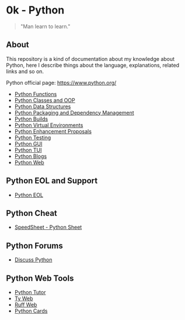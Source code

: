# 0k - Python

>
> "Man learn to learn."
>

## About

This repository is a kind of documentation about my knowledge about Python, here I describe things about the language, explanations, related links and so on.

Python official page: https://www.python.org/

- [Python Functions](https://github.com/lbrealdev/0k-python/tree/main/python-functions)
- [Python Classes and OOP](https://github.com/lbrealdev/0k-python/tree/main/python-OOP)
- [Python Data Structures](https://github.com/lbrealdev/0k-python/tree/main/python-data-structure)
- [Python Packaging and Dependency Management](https://github.com/lbrealdev/0k-python/tree/main/python-packaging)
- [Python Builds](https://github.com/lbrealdev/0k-python/tree/main/python-builds)
- [Python Virtual Environments](https://github.com/lbrealdev/0k-python/tree/main/python-virtualenvs)
- [Python Enhancement Proposals](https://github.com/lbrealdev/0k-python/blob/main/python-peps)
- [Python Testing](https://github.com/lbrealdev/0k-python/blob/main/python-testing)
- [Python GUI](https://github.com/lbrealdev/0k-python/blob/main/python-gui)
- [Python TUI](https://github.com/lbrealdev/0k-python/blob/main/python-tui)
- [Python Blogs](https://github.com/lbrealdev/0k-python/blob/main/python-blogs)
- [Python Web](https://github.com/lbrealdev/0k-python/blob/main/python-web)

## Python EOL and Support

- [Python EOL](https://endoflife.date/python)

## Python Cheat

- [SpeedSheet - Python Sheet](https://speedsheet.io/s/python)

## Python Forums

- [Discuss Python](https://discuss.python.org/latest)

## Python Web Tools

- [Python Tutor](https://pythontutor.com/)
- [Ty Web](https://types.ruff.rs/)
- [Ruff Web](https://play.ruff.rs/)
- [Python Cards](https://python.cards/)
